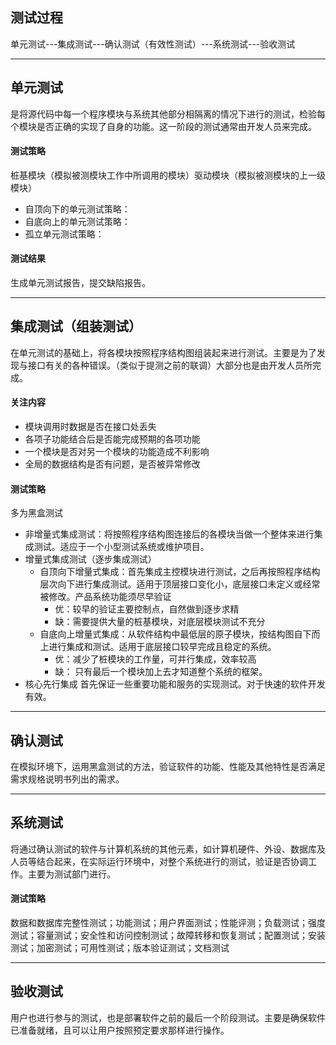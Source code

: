 ## 测试过程

单元测试---集成测试---确认测试（有效性测试）---系统测试---验收测试

---------
## 单元测试
是将源代码中每一个程序模块与系统其他部分相隔离的情况下进行的测试，检验每个模块是否正确的实现了自身的功能。这一阶段的测试通常由开发人员来完成。
#### 测试策略
桩基模块（模拟被测模块工作中所调用的模块）驱动模块（模拟被测模块的上一级模块）
+ 自顶向下的单元测试策略：
+ 自底向上的单元测试策略：
+ 孤立单元测试策略：
#### 测试结果
生成单元测试报告，提交缺陷报告。
***

## 集成测试（组装测试）
在单元测试的基础上，将各模块按照程序结构图组装起来进行测试。主要是为了发现与接口有关的各种错误。（类似于提测之前的联调）大部分也是由开发人员所完成。
#### 关注内容
+ 模块调用时数据是否在接口处丢失
+ 各项子功能结合后是否能完成预期的各项功能
+ 一个模块是否对另一个模块的功能造成不利影响
+ 全局的数据结构是否有问题，是否被异常修改
#### 测试策略
多为黑盒测试
+ 非增量式集成测试：将按照程序结构图连接后的各模块当做一个整体来进行集成测试。适应于一个小型测试系统或维护项目。
+ 增量式集成测试（逐步集成测试）
    + 自顶向下增量式集成：首先集成主控模块进行测试，之后再按照程序结构层次向下进行集成测试。适用于顶层接口变化小，底层接口未定义或经常被修改。产品系统功能须尽早验证
        + 优：较早的验证主要控制点，自然做到逐步求精
        + 缺：需要提供大量的桩基模块，对底层模块测试不充分
    + 自底向上增量式集成：从软件结构中最低层的原子模块，按结构图自下而上进行集成和测试。适用于底层接口较早完成且稳定的系统。
        + 优：减少了桩模块的工作量，可并行集成，效率较高
        + 缺： 只有最后一个模块加上去才知道整个系统的框架。
+ 核心先行集成
首先保证一些重要功能和服务的实现测试。对于快速的软件开发有效。
----------
## 确认测试
在模拟环境下，运用黑盒测试的方法，验证软件的功能、性能及其他特性是否满足需求规格说明书列出的需求。
*****
## 系统测试
将通过确认测试的软件与计算机系统的其他元素，如计算机硬件、外设、数据库及人员等结合起来，在实际运行环境中，对整个系统进行的测试，验证是否协调工作。主要为测试部门进行。
#### 测试策略
数据和数据库完整性测试；功能测试；用户界面测试；性能评测；负载测试；强度测试；容量测试；安全性和访问控制测试；故障转移和恢复测试；配置测试；安装测试；加密测试；可用性测试；版本验证测试；文档测试
***
## 验收测试
用户也进行参与的测试，也是部署软件之前的最后一个阶段测试。主要是确保软件已准备就绪，且可以让用户按照预定要求那样进行操作。




